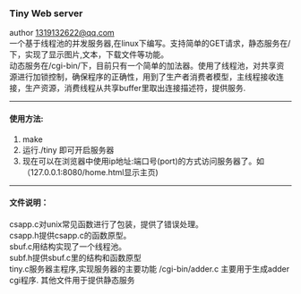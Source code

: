 ### Tiny Web server
author <1319132622@qq.com>  
  一个基于线程池的并发服务器,在linux下编写。支持简单的GET请求，静态服务在/下，实现了显示图片,文本，下载文件等功能。  
    动态服务在/cgi-bin/下，目前只有一个简单的加法器。使用了线程池，对共享资源进行加锁控制，确保程序的正确性，用到了生产者消费者模型，主线程接收连接，生产资源，消费线程从共享buffer里取出连接描述符，提供服务.  
  ****  
#### 使用方法:  
  1. make
  2. 运行./tiny <port>即可开启服务器
  3. 现在可以在浏览器中使用ip地址:端口号(port)的方式访问服务器了。如（127.0.0.1:8080/home.html显示主页)  
  ****  

#### 文件说明：  
  csapp.c对unix常见函数进行了包装，提供了错误处理。  
  csapp.h提供csapp.c的函数原型。  
  sbuf.c用结构实现了一个线程池。  
  subf.h提供sbuf.c里的结构和函数原型  
  tiny.c服务器主程序,实现服务器的主要功能
  /cgi-bin/adder.c 主要用于生成adder cgi程序.
  其他文件用于提供静态服务
